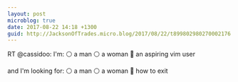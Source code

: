 ```yaml
---
layout: post
microblog: true
date: 2017-08-22 14:18 +1300
guid: http://JacksonOfTrades.micro.blog/2017/08/22/t899802980270002176.html
---
```

RT @cassidoo: I'm:
⚪️ a man
⚪️ a woman
🔘 an aspiring vim user

and I'm looking for:
⚪️ a man
⚪️ a woman
🔘 how to exit
